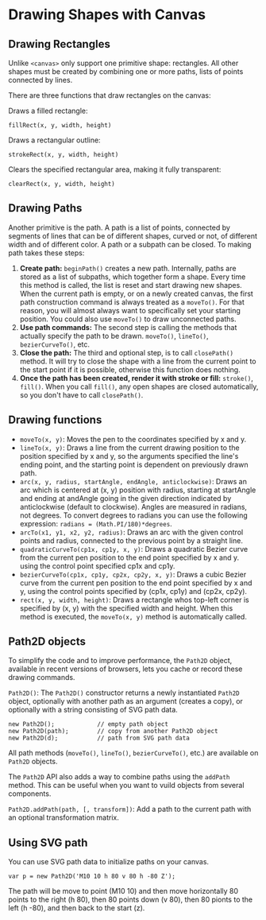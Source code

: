 # Drawing Shapes with Canvas

## Drawing Rectangles

Unlike ```<canvas>``` only support one primitive shape: rectangles. All other shapes must be created by combining one or more paths, lists of points connected by lines.

There are three functions that draw rectangles on the canvas:

Draws a filled rectangle:
```
fillRect(x, y, width, height)
```

Draws a rectangular outline:
```
strokeRect(x, y, width, height)
```

Clears the specified rectangular area, making it fully transparent:
```
clearRect(x, y, width, height)
```

## Drawing Paths

Another primitive is the path. A path is a list of points, connected by segments of lines that can be of different shapes, curved or not, of different width and of different color. A path or a subpath can be closed.
To making path takes these steps:
 1. **Create path:** ```beginPath()``` creates a new path. Internally, paths are stored as a list of subpaths, which together form a shape. Every time this method is called, the list is reset and start drawing new shapes. When the current path is empty, or on a newly created canvas, the first path construction command is always treated as a ```moveTo()```. For that reason, you will almost always want to specifically set your starting position. You could also use ```moveTo()``` to draw unconnected paths.
 2. **Use path commands:** The second step is calling the methods that actually specify the path to be drawn. ```moveTo()```, ```lineTo()```, ```bezierCurveTo()```, etc.
 3. **Close the path:** The third and optional step, is to call ```closePath()``` method. It will try to close the shape with a line from the current point to the start point if it is possible, otherwise this function does nothing.
 4. **Once the path has been created, render it with stroke or fill:** ```stroke()```, ```fill()```. When you call ```fill()```, any open shapes are closed automatically, so you don't have to call ```closePath()```.

## Drawing functions

- ```moveTo(x, y)```: Moves the pen to the coordinates specified by x and y.
- ```lineTo(x, y)```: Draws a line from the current drawing position to the position specified by x and y, so the arguments specified the line's ending point, and the starting point is dependent on previously drawn path.
- ```arc(x, y, radius, startAngle, endAngle, anticlockwise)```: Draws an arc which is centered at (x, y) position with radius, starting at startAngle and ending at andAngle going in the given direction indicated by anticlockwise (default to clockwise). Angles are measured in radians, not degrees. To convert degrees to radians you can use the following expression: ```radians = (Math.PI/180)*degrees```.
- ```arcTo(x1, y1, x2, y2, radius)```: Draws an arc with the given control points and radius, connected to the previous point by a straight line.
- ```quadraticCurveTo(cp1x, cp1y, x, y)```: Draws a quadratic Bezier curve from the current pen position to the end point specified by x and y. using the control point specified cp1x and cp1y.
- ```bezierCurveTo(cp1x, cp1y, cp2x, cp2y, x, y)```: Draws a cubic Bezier curve from the current pen position to the end point specified by x and y, using the control points specified by (cp1x, cp1y) and (cp2x, cp2y).
- ```rect(x, y, width, height)```: Draws a rectangle whos top-left corner is specified by (x, y) with the specified width and height. When this method is executed, the ```moveTo(x, y)``` method is automatically called.

## Path2D objects

To simplify the code and to improve performance, the ```Path2D``` object, available in recent versions of browsers, lets you cache or record these drawing commands.

```Path2D()```: The ```Path2D()``` constructor returns a newly instantiated ```Path2D``` object, optionally with another path as an argument (creates a copy), or optionally with a string consisting of SVG path data.

```
new Path2D();            // empty path object
new Path2D(path);        // copy from another Path2D object
new Path2D(d);           // path from SVG path data
```

All path methods (```moveTo()```, ```lineTo()```, ```bezierCurveTo()```, etc.) are available on ```Path2D``` objects.

The ```Path2D``` API also adds a way to combine paths using the ```addPath``` method. This can be useful when you want to vuild objects from several components.

```Path2D.addPath(path, [, transform])```: Add a path to the current path with an optional transformation matrix.

## Using SVG path

You can use SVG path data to initialize paths on your canvas.

```
var p = new Path2D('M10 10 h 80 v 80 h -80 Z');
```

The path will be move to point (M10 10) and then move horizontally 80 points to the right (h 80), then 80 points down (v 80), then 80 pionts to the left (h -80), and then back to the start (z).
